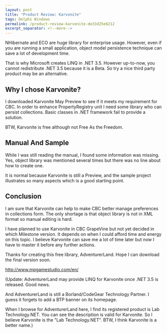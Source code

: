 ```yaml
---
layout: post
title: "Product Review: Karvonite"
tags: Delphi Windows
permalink: /product-review-karvonite-de33d25e6212
excerpt_separator: <!--more-->
---
```

NHibernate and ECO are huge library for enterprise usage. However, even if you are running a small application, object model persistence technique can save a lot of development time.

That is why Microsoft creates LINQ in .NET 3.5. However up-to-now, you cannot redistribute .NET 3.5 because it is a Beta. So try a nice third party product may be an alternative.
<!--more-->

## Why I chose Karvonite?

I downloaded Karvonite May Preview to see if it meets my requirement for CBC. In order to enhance PropertyRegistry unit I need some library who can persist collections. Basic classes in .NET framework fail to provide a solution.

BTW, Karvonite is free although not Free As the Freedom.

## Manual And Sample

While I was still reading the manual, I found some information was missing. Yes, object library was mentioned several times but there was no line about how to create one.

It is normal because Karvonite is still a Preview, and the sample project illustrates so many aspects which is a good starting point.

## Conclusion

I am sure that Karvonite can help to make CBC better manage preferences in collections form. The only shortage is that object library is not in XML format so manual editing is hard.

I have planned to use Karvonite in CBC GrapeVine but not yet decided in which Milestone version. It depends on when I could afford time and energy on this topic. I believe Karvonite can save me a lot of time later but now I have to master it before any further actions.

Thanks for creating this free library, AdventurerLand. Hope I can download the final version soon.

http://www.mpgamestudio.com/en/

(Update: AdventurerLand may provide LINQ for Karvonite once .NET 3.5 is released. Good news.

And AdventurerLand is still a Borland/CodeGear Technology Partner. I guess it forgets to add a BTP banner on its homepage.

When I browse for AdventurerLand here, I find its registered product is Lab Technology.NET. You can see the description is valid for Karvonite. So I believe Karvonite is the "Lab Technology.NET". BTW, I think Karvonite is a better name.)
